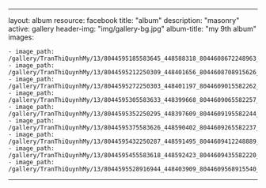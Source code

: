 
---
layout: album
resource: facebook
title: "album"
description: "masonry"
active: gallery
header-img: "img/gallery-bg.jpg"
album-title: "my 9th album"
images:
    
    - image_path: /gallery/TranThiQuynhMy/13/8044595185583645_448588318_8044608672248963_8869276360363223249_n.jpg
    - image_path: /gallery/TranThiQuynhMy/13/8044595212250309_448401656_8044608708915626_3066922046307420270_n.jpg
    - image_path: /gallery/TranThiQuynhMy/13/8044595272250303_448401197_8044609015582262_5102592244613277231_n.jpg
    - image_path: /gallery/TranThiQuynhMy/13/8044595305583633_448399668_8044609065582257_4099803891599664241_n.jpg
    - image_path: /gallery/TranThiQuynhMy/13/8044595352250295_448397609_8044609195582244_7571091862048980679_n.jpg
    - image_path: /gallery/TranThiQuynhMy/13/8044595375583626_448590402_8044609265582237_4866274469078794620_n.jpg
    - image_path: /gallery/TranThiQuynhMy/13/8044595432250287_448591495_8044609412248889_4526403800547972643_n.jpg
    - image_path: /gallery/TranThiQuynhMy/13/8044595455583618_448592423_8044609435582220_928277237927408619_n.jpg
    - image_path: /gallery/TranThiQuynhMy/13/8044595528916944_448403909_8044609568915540_5833598249132345520_n.jpg
---